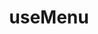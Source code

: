 ---
id: 1
layout: PostLayout

# Sidebar link
href: /core/useMenu
hrefText:

# Heading
title: useMenu
description: 
related: 
---